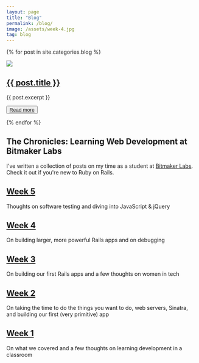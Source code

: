 ```yaml
---
layout: page
title: "Blog"
permalink: /blog/
image: /assets/week-4.jpg
tag: blog
---
```


{% for post in site.categories.blog %}

<a class="post-link" href="{{ post.url | prepend: site.baseurl }}"> <img src="{{ post.image }}"></a> 
<h2 class="page-list-item"><a href="{{ post.url | prepend: site.baseurl }}">{{ post.title }}</a></h2>
<p> {{ post.excerpt }} </p>
<button><a class="post-link" href="{{ post.url | prepend: site.baseurl }}">Read more</a></button>

{% endfor %}

<h2 class="collection-title"> The Chronicles: Learning Web Development at Bitmaker Labs </h2> 

<p> 
  I've written a collection of posts on my time as a student at <a href="https://bitmakerlabs.com/" target="_blank">Bitmaker Labs</a>. Check it out if you're new to Ruby on Rails. 
</p> 

<h2 class="page-list-item">
  <a href="https://medium.com/the-chronicles-learning-web-development-at/the-chronicles-learning-web-development-at-bitmaker-labs-week-5-549085f536bf" target="_blank"> Week 5</a>
</h2>
<p>Thoughts on software testing and diving into JavaScript & jQuery</p>

<h2 class="page-list-item">
  <a href="https://medium.com/the-chronicles-learning-web-development-at/the-chronicles-learning-web-development-at-bitmaker-labs-week-4-5d106238ebe5" target="_blank"> Week 4</a>
</h2>
<p>On building larger, more powerful Rails apps and on debugging</p>

<h2 class="page-list-item">
  <a href="https://medium.com/the-chronicles-learning-web-development-at/the-chronicles-learning-web-development-at-bitmaker-labs-week-3-4ea646ad5dbf" target="_blank"> Week 3</a>
</h2>
<p>On building our first Rails apps and a few thoughts on women in tech</p>

<h2 class="page-list-item">
<a href="https://medium.com/the-chronicles-learning-web-development-at/the-chronicles-learning-web-development-at-bitmaker-labs-week-2-b5ce9524601a" target="_blank"> Week 2</a>
</h2>
<p>On taking the time to do the things you want to do, web servers, Sinatra, and building our first (very primitive) app</p>

<h2 class="page-list-item">
  <a href="https://medium.com/the-chronicles-learning-web-development-at/the-chronicles-learning-web-development-at-bitmaker-labs-e8e91656c546" target="_blank"> Week 1</a>
</h2>
<p>On what we covered and a few thoughts on learning development in a classroom</p>